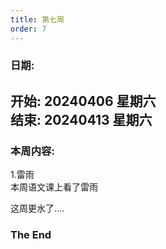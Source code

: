 ```yaml
---
title: 第七周
order: 7
---
```


### 日期:  
**开始: 20240406 星期六**  
**结束: 20240413 星期六**  
---

### 本周内容:  
1.雷雨  
本周语文课上看了雷雨  

这周更水了....  

### The End  
